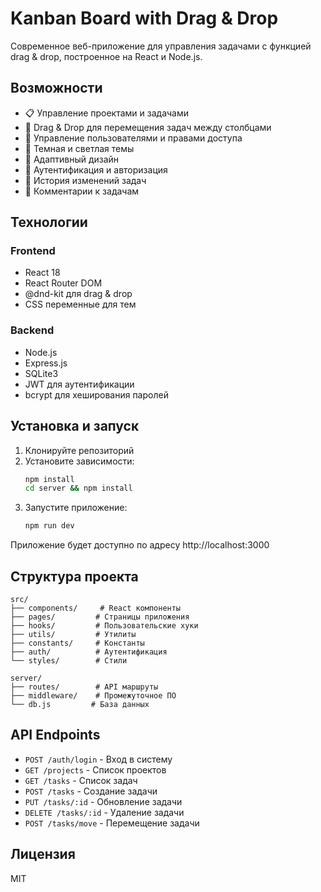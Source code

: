 # Kanban Board with Drag & Drop

Современное веб-приложение для управления задачами с функцией drag & drop, построенное на React и Node.js.

## Возможности

- 📋 Управление проектами и задачами
- 🎯 Drag & Drop для перемещения задач между столбцами
- 👥 Управление пользователями и правами доступа
- 🎨 Темная и светлая темы
- 📱 Адаптивный дизайн
- 🔐 Аутентификация и авторизация
- 📝 История изменений задач
- 💬 Комментарии к задачам

## Технологии

### Frontend
- React 18
- React Router DOM
- @dnd-kit для drag & drop
- CSS переменные для тем

### Backend
- Node.js
- Express.js
- SQLite3
- JWT для аутентификации
- bcrypt для хеширования паролей

## Установка и запуск

1. Клонируйте репозиторий
2. Установите зависимости:
   ```bash
   npm install
   cd server && npm install
   ```
3. Запустите приложение:
   ```bash
   npm run dev
   ```

Приложение будет доступно по адресу http://localhost:3000

## Структура проекта

```
src/
├── components/     # React компоненты
├── pages/         # Страницы приложения
├── hooks/         # Пользовательские хуки
├── utils/         # Утилиты
├── constants/     # Константы
├── auth/          # Аутентификация
└── styles/        # Стили

server/
├── routes/        # API маршруты
├── middleware/    # Промежуточное ПО
└── db.js         # База данных
```

## API Endpoints

- `POST /auth/login` - Вход в систему
- `GET /projects` - Список проектов
- `GET /tasks` - Список задач
- `POST /tasks` - Создание задачи
- `PUT /tasks/:id` - Обновление задачи
- `DELETE /tasks/:id` - Удаление задачи
- `POST /tasks/move` - Перемещение задачи

## Лицензия

MIT
